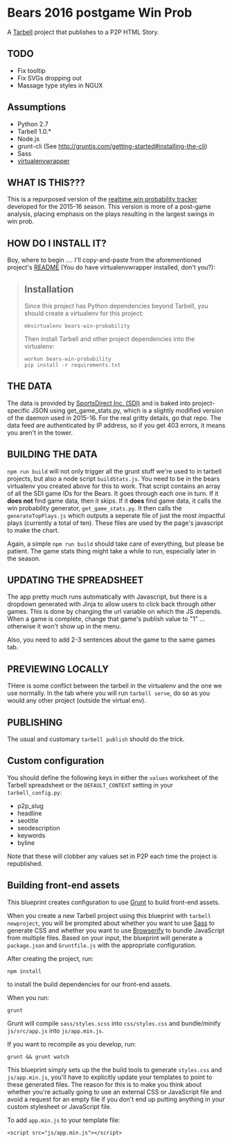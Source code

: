# Bears 2016 postgame Win Prob

A [Tarbell](http://tarbell.io) project that publishes to a P2P HTML Story.

TODO
----

- Fix tooltip
- Fix SVGs dropping out
- Massage type styles in NGUX

Assumptions
-----------
  
* Python 2.7
* Tarbell 1.0.\*
* Node.js
* grunt-cli (See http://gruntjs.com/getting-started#installing-the-cli)
* Sass
* [virtualenvwrapper](https://virtualenvwrapper.readthedocs.org/en/latest/)


WHAT IS THIS???
---------------

This is a repurposed version of the [realtime win probability tracker](https://tribune.unfuddle.com/a#/repositories/383/browse) developed for the 2015-16 season. This version is more of a post-game analysis, placing emphasis on the plays resulting in the largest swings in win prob.

HOW DO I INSTALL IT?
--------------------

Boy, where to begin .... I'll copy-and-paste from the aforementioned project's [README](https://tribune.unfuddle.com/a#/repositories/383/file?path=%2FREADME.md&commit=6388abf30dc14bc3800eeb3f02a309d4968f973d) (You do have virtualenvwrapper installed, don't you?):

> Installation
> ------------
>   
> Since this project has Python dependencies beyond Tarbell, you should create a virtualenv for this project:
>   
>     mkvirtualenv bears-win-probability
>   
> Then install Tarbell and other project dependencies into the virtualenv:
>   
>     workon bears-win-probability
>     pip install -r requirements.txt 
>   

THE DATA
--------

The data is provided by [SportsDirect Inc. (SDI)](https://sdixmlfeeds.sportsdirectinc.com:8443/login.action?os_destination=%2Findex.action) and is baked into project-specific JSON using get_game_stats.py, which is a slightly modified version of the daemon used in 2015-16. For the real gritty details, go that repo. The data feed are authenticated by IP address, so if you get 403 errors, it means you aren't in the tower.

BUILDING THE DATA
-----------------

`npm run build` will not only trigger all the grunt stuff we're used to in tarbell projects, but also a node script `buildStats.js`. You need to be in the bears virtualenv you created above for this to work. That script contains an array of all the SDI game IDs for the Bears. It goes through each one in turn. If it **does not** find game data, then it skips. If it **does** find game data, it calls the win probability generator, `get_game_stats.py`. It then calls the `generateTopPlays.js` which outputs a seperate file of just the most impactful plays (currently a total of ten). These files are used by the page's javascript to make the chart.

Again, a simple `npm run build` should take care of everything, but please be patient. The game stats thing might take a while to run, especially later in the season.

UPDATING THE SPREADSHEET
------------------------

The app pretty much runs automatically with Javascript, but there is a dropdown generated with Jinja to allow users to click back through other games. This is done by changing the url variable on which the JS depends. When a game is complete, change that game's publish value to "1" ... otherwise it won't show up in the menu. 

Also, you need to add 2-3 sentences about the game to the same games tab.

PREVIEWING LOCALLY
------------------

THere is some conflict between the tarbell in the virtualenv and the one we use normally. In the tab where you will run `tarbell serve`, do so as you would any other project (outside the virtual env).

PUBLISHING
----------

The usual and customary `tarbell publish` should do the trick.

Custom configuration
--------------------

You should define the following keys in either the `values` worksheet of the Tarbell spreadsheet or the `DEFAULT_CONTEXT` setting in your `tarbell_config.py`:

* p2p\_slug
* headline 
* seotitle
* seodescription
* keywords
* byline

Note that these will clobber any values set in P2P each time the project is republished.  

Building front-end assets
-------------------------

This blueprint creates configuration to use [Grunt](http://gruntjs.com/) to build front-end assets.

When you create a new Tarbell project using this blueprint with `tarbell newproject`, you will be prompted about whether you want to use [Sass](http://sass-lang.com/) to generate CSS and whether you want to use  [Browserify](http://browserify.org/) to bundle JavaScript from multiple files.  Based on your input, the blueprint will generate a `package.json` and `Gruntfile.js` with the appropriate configuration.

After creating the project, run:

    npm install

to install the build dependencies for our front-end assets.

When you run:

    grunt

Grunt will compile `sass/styles.scss` into `css/styles.css` and bundle/minify `js/src/app.js` into `js/app.min.js`.

If you want to recompile as you develop, run:

    grunt && grunt watch

This blueprint simply sets up the the build tools to generate `styles.css` and `js/app.min.js`, you'll have to explicitly update your templates to point to these generated files.  The reason for this is to make you think about whether you're actually going to use an external CSS or JavaScript file and avoid a request for an empty file if you don't end up putting anything in your custom stylesheet or JavaScript file.

To add `app.min.js` to your template file:

    
    <script src="js/app.min.js"></script>
    
